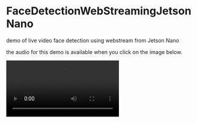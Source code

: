 # FaceDetectionWebStreamingJetsonNano
demo of live video face detection using webstream from Jetson Nano

the audio for this demo is available when you click on the image below.

![demo](https://user-images.githubusercontent.com/38410965/111723158-7c9b5480-8839-11eb-834a-4c7a0849980c.mp4)
